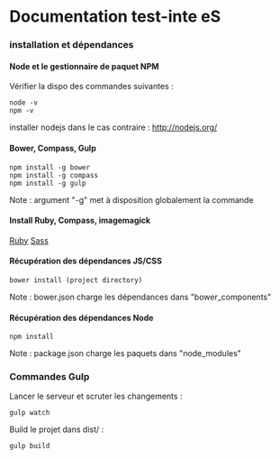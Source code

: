 # Documentation test-inte eS

### installation et dépendances

#### Node et le gestionnaire de paquet NPM

Vérifier la dispo des  commandes suivantes :

```JS
node -v
npm -v
```

installer nodejs dans le cas contraire : http://nodejs.org/


#### Bower, Compass, Gulp

```JS
npm install -g bower
npm install -g compass
npm install -g gulp
```

Note : argument "-g" met à disposition globalement la commande


#### Install Ruby, Compass, imagemagick

[Ruby](http://www.ruby-lang.org/en/downloads/)
[Sass](http://sass-lang.com/tutorial.html)

#### Récupération des dépendances JS/CSS

```JS
bower install (project directory)
```

Note : bower.json charge les dépendances dans "bower_components"



#### Récupération des dépendances Node

```JS
npm install
```

Note : package.json charge les paquets dans "node_modules"


### Commandes Gulp

Lancer le serveur et scruter les changements :

```JS
gulp watch
```

Build le projet dans dist/ :

```JS
gulp build
```
